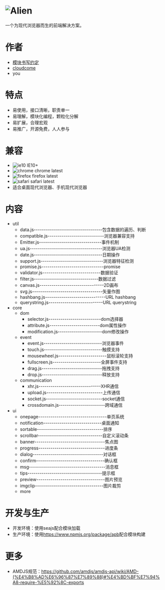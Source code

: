 # ![Alien](http://ydrimg.oss-cn-hangzhou.aliyuncs.com/20140914113127363721429460.png)
一个为现代浏览器而生的前端解决方案。


# 作者
* [模块书写约定](https://github.com/cloudcome/alien/blob/master/module-convention.md)
* [cloudcome](http://github.com/cloudcome/)
* you


# 特点
* 易使用，接口清晰，职责单一
* 易理解，模块化编程，颗粒化分解
* 易扩展，合理宏观
* 易推广，开源免费，人人参与


# 兼容
* ![ie10](http://ydrimg.oss-cn-hangzhou.aliyuncs.com/20140919111504913271952205.png) IE10+
* ![chrome](http://ydrimg.oss-cn-hangzhou.aliyuncs.com/20140919111534857215164833.png) chrome latest
* ![firefox](http://ydrimg.oss-cn-hangzhou.aliyuncs.com/20140919111545251609050667.png) firefox latest
* ![safari](http://ydrimg.oss-cn-hangzhou.aliyuncs.com/20140919191953088445180368.png) safari latest
* 适合桌面现代浏览器、手机现代浏览器


# 内容
* util
	* data.js----------------------------------包含数据的遍历、判断
	* compatible.js----------------------------浏览器兼容支持
	* Emitter.js-------------------------------事件机制
	* ua.js------------------------------------浏览器UA检测
	* date.js----------------------------------日期操作
	* support.js-------------------------------浏览器特征检测
	* promise.js-------------------------------promise
	* validator.js-----------------------------数据验证
	* filter.js--------------------------------数据过滤
	* canvas.js--------------------------------2D画布
	* svg.js-----------------------------------矢量作图
	* hashbang.js------------------------------URL hashbang
	* querystring.js---------------------------URL querystring
* core
	* dom
		* selector.js--------------------------dom选择器
		* attribute.js-------------------------dom属性操作
		* modification.js----------------------dom修改操作
	* event
		* event.js-----------------------------浏览器事件
		* touch.js-----------------------------触摸支持
		* mousewheel.js------------------------鼠标滚轮支持
		* fullscreen.js------------------------全屏事件支持
		* drag.js------------------------------拖拽支持
		* drop.js------------------------------释放支持
	* communication
		* xhr.js-------------------------------XHR通信
		* upload.js----------------------------上传通信
		* socket.js----------------------------socket通信
		* crossdomain.js-----------------------跨域通信
* ui
	* onepage----------------------------------单页系统
	* notification-----------------------------桌面通知
	* sortable---------------------------------排序
	* scrollbar--------------------------------自定义滚动条
	* banner-----------------------------------焦点图
	* progress---------------------------------进度条
	* dialog-----------------------------------对话框
	* confirm----------------------------------确认框
	* msg--------------------------------------消息框
	* tips-------------------------------------提示框
	* preview----------------------------------图片预览
	* imgclip----------------------------------图片裁剪
	* more


# 开发与生产
* 开发环境：使用seajs配合模块加载
* 生产环境：使用<https://www.npmjs.org/package/apb>配合模块构建


# 更多
* AMDJS规范：<https://github.com/amdjs/amdjs-api/wiki/AMD-(%E4%B8%AD%E6%96%87%E7%89%88)#%E4%BD%BF%E7%94%A8-require-%E5%92%8C-exports>